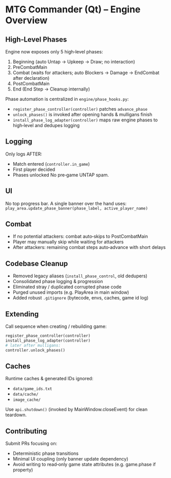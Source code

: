 # MTG Commander (Qt) – Engine Overview

## High‑Level Phases
Engine now exposes only 5 high‑level phases:
1. Beginning (auto Untap → Upkeep → Draw; no interaction)
2. PreCombatMain
3. Combat (waits for attackers; auto Blockers → Damage → EndCombat after declaration)
4. PostCombatMain
5. End (End Step → Cleanup internally)

Phase automation is centralized in `engine/phase_hooks.py`:
- `register_phase_controller(controller)` patches `advance_phase`
- `unlock_phases()` is invoked after opening hands & mulligans finish
- `install_phase_log_adapter(controller)` maps raw engine phases to high‑level and dedupes logging

## Logging
Only logs AFTER:
- Match entered (`controller.in_game`)
- First player decided
- Phases unlocked
No pre‑game UNTAP spam.

## UI
No top progress bar. A single banner over the hand uses:
`play_area.update_phase_banner(phase_label, active_player_name)`

## Combat
- If no potential attackers: combat auto‑skips to PostCombatMain
- Player may manually skip while waiting for attackers
- After attackers: remaining combat steps auto‑advance with short delays

## Codebase Cleanup
- Removed legacy aliases (`install_phase_control`, old dedupers)
- Consolidated phase logging & progression
- Eliminated stray / duplicated corrupted phase code
- Purged unused imports (e.g. PlayArea in main window)
- Added robust `.gitignore` (bytecode, envs, caches, game id log)

## Extending
Call sequence when creating / rebuilding game:
```python
register_phase_controller(controller)
install_phase_log_adapter(controller)
# later after mulligans:
controller.unlock_phases()
```

## Caches
Runtime caches & generated IDs ignored:
- `data/game_ids.txt`
- `data/cache/`
- `image_cache/`

Use `api.shutdown()` (invoked by MainWindow.closeEvent) for clean teardown.

## Contributing
Submit PRs focusing on:
- Deterministic phase transitions
- Minimal UI coupling (only banner update dependency)
- Avoid writing to read‑only game state attributes (e.g. game.phase if property)

